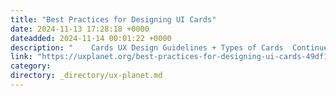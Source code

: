 ```yaml
---
title: "Best Practices for Designing UI Cards"
date: 2024-11-13 17:28:18 +0000
dateadded: 2024-11-14 00:01:22 +0000
description: "    Cards UX Design Guidelines + Types of Cards  Continue reading on UX Planet »  "
link: "https://uxplanet.org/best-practices-for-designing-ui-cards-49df190abacf?source=rss----819cc2aaeee0---4"
category:
directory: _directory/ux-planet.md
---
```

